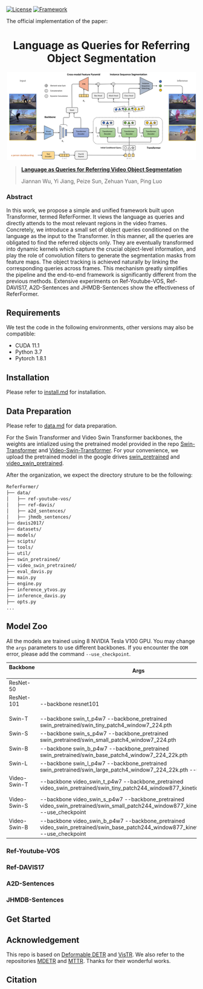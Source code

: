[![License](https://img.shields.io/badge/License-Apache%202.0-blue.svg)](https://opensource.org/licenses/Apache-2.0)
[![Framework](https://img.shields.io/badge/PyTorch-%23EE4C2C.svg?&logo=PyTorch&logoColor=white)](https://pytorch.org/)

The official implementation of the paper: 

<div align="center">
<h1>
<b>
Language as Queries for Referring Object Segmentation
</b>
</h1>
</div>

<p align="center"><img src="docs/network.png" width="500"/></p>

> [**Language as Queries for Referring Video Object Segmentation**](todo)
>
> Jiannan Wu, Yi Jiang, Peize Sun, Zehuan Yuan, Ping Luo

### Abstract

In this work, we propose a simple and unified framework built upon Transformer, termed ReferFormer. It views the language as queries and directly attends to the most relevant regions in the video frames. Concretely, we introduce a small set of object queries conditioned on the language as the input to the Transformer. In this manner, all the queries are obligated to find the referred objects only. They are eventually transformed into dynamic kernels which capture the crucial object-level information, and play the role of convolution filters to generate the segmentation masks from feature maps. The object tracking is achieved naturally by linking the corresponding queries across frames. This mechanism greatly simplifies the pipeline and the end-to-end framework is significantly different from the previous methods. Extensive experiments on Ref-Youtube-VOS, Ref-DAVIS17, A2D-Sentences and JHMDB-Sentences show the effectiveness of ReferFormer. 

## Requirements

We test the code in the following environments, other versions may also be compatible:

- CUDA 11.1
- Python 3.7
- Pytorch 1.8.1


## Installation

Please refer to [install.md](docs/install.md) for installation.

## Data Preparation

Please refer to [data.md](docs/data.md) for data preparation.

For the Swin Transformer and Video Swin Transformer backbones, the weights are intialized using the pretrained model provided in the repo [Swin-Transformer](https://github.com/microsoft/Swin-Transformer) and [Video-Swin-Transformer](https://github.com/SwinTransformer/Video-Swin-Transformer). For your convenience, we upload the pretrained model in the google drives [swin_pretrained](https://drive.google.com/drive/u/0/folders/1QWLayukDJYAxTFk7NPwerfso3Lrx35NL) and [video_swin_pretrained](https://drive.google.com/drive/u/0/folders/19qb9VbKSjuwgxsiPI3uv06XzQkB5brYM).


After the organization, we expect the directory struture to be the following:

```
ReferFormer/
├── data/
│   ├── ref-youtube-vos/
│   ├── ref-davis/
│   ├── a2d_sentences/
│   ├── jhmdb_sentences/
├── davis2017/
├── datasets/
├── models/
├── scipts/
├── tools/
├── util/
├── swin_pretrained/
├── video_swin_pretrained/
├── eval_davis.py
├── main.py
├── engine.py
├── inference_ytvos.py
├── inference_davis.py
├── opts.py
...
```

## Model Zoo

All the models are trained using 8 NVIDIA Tesla V100 GPU. You may change the `args` parameters to use different backbones. If you encounter the `OOM` error, please add the command `--use_checkpoint`.

| Backbone &nbsp; &nbsp; &nbsp; &nbsp; &nbsp; &nbsp;  &nbsp; &nbsp; &nbsp;  | Args |
| ---------- | ---------------------------------------- |
| ResNet-50 &nbsp; &nbsp; &nbsp; &nbsp; &nbsp; &nbsp; |  | 
| ResNet-101 &nbsp; &nbsp; &nbsp; &nbsp; &nbsp; &nbsp; | --backbone resnet101 |
| Swin-T &nbsp; &nbsp; &nbsp; &nbsp; &nbsp; &nbsp; | --backbone swin_t_p4w7 --backbone_pretrained swin_pretrained/swin_tiny_patch4_window7_224.pth | 
| Swin-S &nbsp; &nbsp; &nbsp; &nbsp; &nbsp; &nbsp; | --backbone swin_s_p4w7 --backbone_pretrained swin_pretrained/swin_small_patch4_window7_224.pth | 
| Swin-B &nbsp; &nbsp; &nbsp; &nbsp; &nbsp; &nbsp; | --backbone swin_b_p4w7 --backbone_pretrained swin_pretrained/swin_base_patch4_window7_224_22k.pth  | 
| Swin-L &nbsp; &nbsp; &nbsp; &nbsp; &nbsp; &nbsp; | --backbone swin_l_p4w7 --backbone_pretrained swin_pretrained/swin_large_patch4_window7_224_22k.pth --use_checkpoint | 
| Video-Swin-T &nbsp; &nbsp; &nbsp; &nbsp; &nbsp; &nbsp; | --backbone video_swin_t_p4w7 --backbone_pretrained video_swin_pretrained/swin_tiny_patch244_window877_kinetics400_1k.pth | 
| Video-Swin-S &nbsp; &nbsp; &nbsp; &nbsp; &nbsp; &nbsp; | --backbone video_swin_s_p4w7 --backbone_pretrained video_swin_pretrained/swin_small_patch244_window877_kinetics400_1k.pth --use_checkpoint | 
| Video-Swin-B &nbsp; &nbsp; &nbsp; &nbsp; &nbsp; &nbsp; | --backbone video_swin_b_p4w7 --backbone_pretrained video_swin_pretrained/swin_base_patch244_window877_kinetics600_22k.pth --use_checkpoint | 

### Ref-Youtube-VOS



### Ref-DAVIS17

### A2D-Sentences

### JHMDB-Sentences


## Get Started

## Acknowledgement

This repo is based on [Deformable DETR](https://github.com/fundamentalvision/Deformable-DETR) and [VisTR](https://github.com/Epiphqny/VisTR). We also refer to the repositories [MDETR](https://github.com/ashkamath/mdetr) and [MTTR](https://github.com/mttr2021/MTTR). Thanks for their wonderful works.


## Citation
